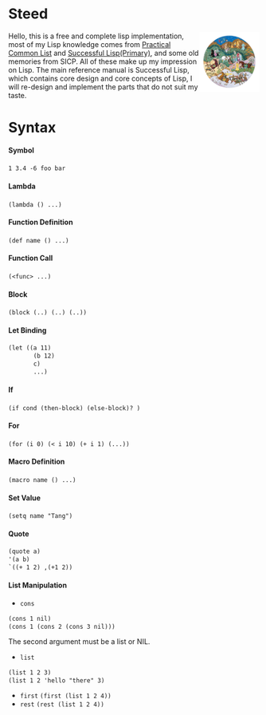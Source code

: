 # Steed
<img src="asset/logo.png?raw=true" align="right" alt="" weight="120" height="120"/>Hello, this is a free and complete lisp implementation, most of my Lisp knowledge comes from [Practical Common List](https://gigamonkeys.com/book/) and [Successful Lisp(Primary)](https://dept-info.labri.fr/~strandh/Teaching/MTP/Common/David-Lamkins/contents.html),
and some old memories from SICP. All of these make up my impression on Lisp.
The main reference manual is Successful Lisp, which contains core design and core concepts of Lisp, I will re-design and implement the parts that do not suit my taste.

# Syntax
#### **Symbol** 
`1 3.4 -6 foo bar`
#### **Lambda** 
`(lambda () ...)`
#### **Function Definition** 
`(def name () ...)`
#### **Function Call** 
`(<func> ...)`
#### **Block**
`(block (..) (..) (..))`
#### **Let Binding** 
```
(let ((a 11)
       (b 12) 
       c) 
       ...)
```
#### **If** 
`(if cond (then-block) (else-block)? )`
#### **For** 
`(for (i 0) (< i 10) (+ i 1) (...))`
#### **Macro Definition** 
`(macro name () ...)`
#### **Set Value** 
`(setq name "Tang")`
#### **Quote**
```
(quote a)
'(a b)
`((+ 1 2) ,(+1 2))
```
#### **List Manipulation**
- `cons`
```
(cons 1 nil)
(cons 1 (cons 2 (cons 3 nil)))
```
The second argument must be a list or NIL.
- `list`
```
(list 1 2 3)
(list 1 2 'hello "there" 3)
```
- `first` `(first (list 1 2 4))`
- `rest` `(rest (list 1 2 4))`